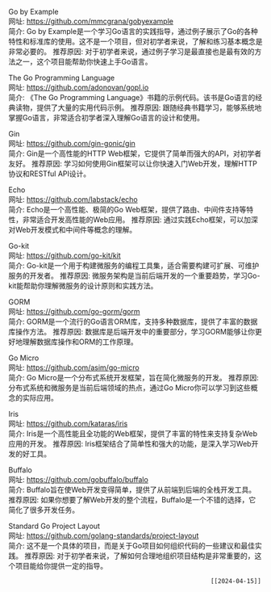 Go by Example  
网址: https://github.com/mmcgrana/gobyexample  
简介: Go by Example是一个学习Go语言的实践指导，通过例子展示了Go的各种特性和标准库的使用。这不是一个项目，但对初学者来说，了解和练习基本概念是非常必要的。 
推荐原因: 对于初学者来说，通过例子学习是最直接也是最有效的方法之一，这个项目能帮助你快速上手Go语言。

The Go Programming Language  
网址: https://github.com/adonovan/gopl.io  
简介: 《The Go Programming Language》书籍的示例代码。该书是Go语言的经典读物，提供了大量的实用代码示例。 
推荐原因: 跟随经典书籍学习，能够系统地掌握Go语言，非常适合初学者深入理解Go语言的设计和使用。

Gin  
网址: https://github.com/gin-gonic/gin  
简介: Gin是一个高性能的HTTP Web框架，它提供了简单而强大的API，对初学者友好。 
推荐原因: 学习如何使用Gin框架可以让你快速入门Web开发，理解HTTP协议和RESTful API设计。

Echo  
网址: https://github.com/labstack/echo  
简介: Echo是一个高性能、极简的Go Web框架，提供了路由、中间件支持等特性，非常适合开发高性能的Web应用。 
推荐原因: 通过实践Echo框架，可以加深对Web开发模式和中间件等概念的理解。



Go-kit  
网址: https://github.com/go-kit/kit  
简介: Go-kit是一个用于构建微服务的编程工具集，适合需要构建可扩展、可维护服务的开发者。 
推荐原因: 微服务架构是当前后端开发的一个重要趋势，学习Go-kit能帮助你理解微服务的设计原则和实践方法。

GORM  
网址: https://github.com/go-gorm/gorm  
简介: GORM是一个流行的Go语言ORM库，支持多种数据库，提供了丰富的数据库操作方法。 
推荐原因: 数据库是后端开发中的重要部分，学习GORM能够让你更好地理解数据库操作和ORM的工作原理。

Go Micro  
网址: https://github.com/asim/go-micro  
简介: Go Micro是一个分布式系统开发框架，旨在简化微服务的开发。 
推荐原因: 分布式系统和微服务是当前后端领域的热点，通过Go Micro你可以学习到这些概念的实际应用。

Iris  
网址: https://github.com/kataras/iris  
简介: Iris是一个高性能且全功能的Web框架，提供了丰富的特性来支持复杂Web应用的开发。 
推荐原因: Iris框架结合了简单性和强大的功能，是深入学习Web开发的好工具。

Buffalo  
网址: https://github.com/gobuffalo/buffalo  
简介: Buffalo旨在使Web开发变得简单，提供了从前端到后端的全栈开发工具。 
推荐原因: 如果你想要了解Web开发的整个流程，Buffalo是一个不错的选择，它简化了很多开发任务。

Standard Go Project Layout  
网址: https://github.com/golang-standards/project-layout  
简介: 这不是一个具体的项目，而是关于Go项目如何组织代码的一些建议和最佳实践。 
推荐原因: 对于初学者来说，了解如何合理地组织项目结构是非常重要的，这个项目能给你提供一定的指导。

                                                            [[2024-04-15]]
